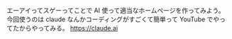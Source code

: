 エーアイってスゲーってことで
AI 使って適当なホームページを作ってみよう。
今回使うのは claude
なんかコーディングがすごくて簡単って YouTube でやってたからやってみる。
https://claude.ai
